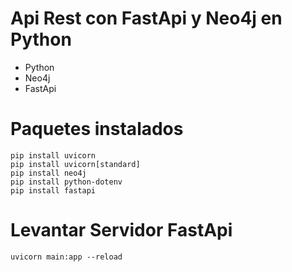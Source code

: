 # Api Rest con FastApi y Neo4j en Python
- Python
- Neo4j
- FastApi

# Paquetes instalados
```
pip install uvicorn 
pip install uvicorn[standard]
pip install neo4j
pip install python-dotenv
pip install fastapi
```

# Levantar Servidor FastApi
```
uvicorn main:app --reload
```